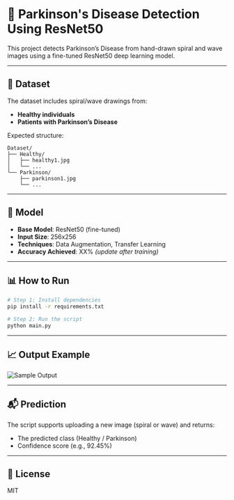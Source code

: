 
# 🧠 Parkinson's Disease Detection Using ResNet50

This project detects Parkinson’s Disease from hand-drawn spiral and wave images using a fine-tuned ResNet50 deep learning model.

---

## 📂 Dataset

The dataset includes spiral/wave drawings from:
- **Healthy individuals**
- **Patients with Parkinson’s Disease**

Expected structure:

```
Dataset/
├── Healthy/
│   ├── healthy1.jpg
│   └── ...
└── Parkinson/
    ├── parkinson1.jpg
    └── ...
```

---

## 🧪 Model

- **Base Model**: ResNet50 (fine-tuned)
- **Input Size**: 256x256
- **Techniques**: Data Augmentation, Transfer Learning
- **Accuracy Achieved**: XX% *(update after training)*

---

## 📊 How to Run

```bash
# Step 1: Install dependencies
pip install -r requirements.txt

# Step 2: Run the script
python main.py
```

---

## 📈 Output Example

![Sample Output](images/sample_output.png)

---

## 📬 Prediction

The script supports uploading a new image (spiral or wave) and returns:
- The predicted class (Healthy / Parkinson)
- Confidence score (e.g., 92.45%)

---

## 📜 License

MIT
